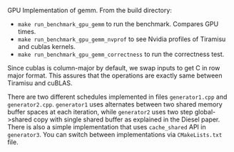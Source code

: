 GPU Implementation of gemm. From the build directory:
- `make run_benchmark_gpu_gemm` to run the benchmark. Compares GPU times.
- `make run_benchmark_gpu_gemm_nvprof` to see Nvidia profiles of Tiramisu and cublas kernels.
- `make run_benchmark_gpu_gemm_correctness` to run the correctness test.

Since cublas is column-major by default, we swap inputs to get C in row major
format. This assures that the operations are exactly same between Tiramisu and
cuBLAS.

There are two different schedules implemented in files `generator1.cpp` and
`generator2.cpp`. `generator1` uses alternates between two shared memory buffer
spaces at each iteration, while `generator2` uses two step global->shared copy
with single shared buffer as explained in the Diesel paper. There is also a
simple implementation that uses `cache_shared` API in `generator3`. You can
switch between implementations via `CMakeLists.txt` file.
